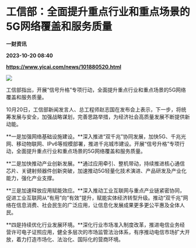 # 工信部：全面提升重点行业和重点场景的5G网络覆盖和服务质量
**一财资讯**

**2023-10-20 08:40**

**https://www.yicai.com/news/101880520.html**

![](https://imgcdn.yicai.com/uppics/slides/2023/10/600c35ff7836e20a78e2b41b1605fd3b.jpg)

工信部指出，开展“信号升格”专项行动，全面提升重点行业和重点场景的5G网络覆盖和服务质量。

10月20日，工信部新闻发言人、总工程师赵志国在发布会上表示，下一步，将统筹发展与安全，加强战略谋划，完善思路举措，为经济社会高质量发展不断提供新动能。

**一是加强网络基础设施建设。**深入推进“双千兆”协同发展，加快5G、千兆光网、移动物联网、IPv6等规模部署，推进千兆城市建设。开展“信号升格”专项行动，全面提升重点行业和重点场景的5G网络覆盖和服务质量。

**二是加快推动产业创新发展。**通过应用牵引、整机带动，持续推进核心通信芯片、关键射频器件创新突破，加速推动5G轻量化技术演进、产品研发及产业化能力，强化产业支撑。

**三是加速释放应用赋能效应。**深入推动工业互联网与重点产业链紧密协同，促进工业互联网从“有用”向“有效”提升，赋能实体经济转型升级。推动“双千兆”网络在信息消费、社会民生的广泛应用，让信息化发展成果更多更公平惠及全体人民。

**四是持续优化行业发展环境。**深化行业市场准入制度改革，推进电信业务经营许可电子证照应用，健全多层次的市场监管法治体系，有序推动电信市场扩大开放，着力打造市场化、法治化、国际化的营商环境。